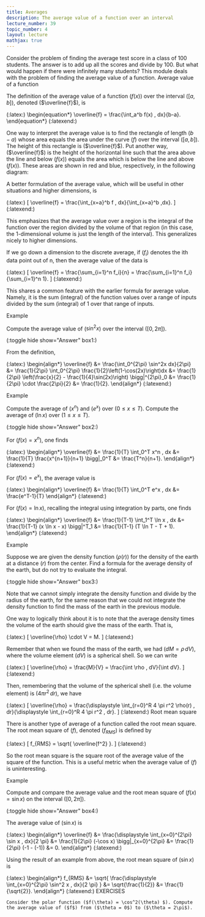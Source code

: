 ```yaml
---
title: Averages
description: The average value of a function over an interval
lecture_number: 39
topic_number: 4
layout: lecture
mathjax: true
---
```

Consider the problem of finding the average test score in a class of 100 students. The answer is to add up all the scores and divide by 100. But what would happen if there were infinitely many students? This module deals with the problem of finding the average value of a function.
Average value of a function

The definition of the average value of a function ($f(x)$) over the interval ($\left[a,b\right]$), denoted ($\overline{f}$), is

(:latex:) \begin{equation*} \overline{f} = \frac{\int_a^b f(x) \, dx}{b-a}. \end{equation*} (:latexend:)

One way to interpret the average value is to find the rectangle of length ($b-a$) whose area equals the area under the curve ($f$) over the interval ($\left[a,b\right]$). The height of this rectangle is ($\overline{f}$). Put another way, ($\overline{f}$) is the height of the horizontal line such that the area above the line and below ($f(x)$) equals the area which is below the line and above ($f(x)$). These areas are shown in red and blue, respectively, in the following diagram:

A better formulation of the average value, which will be useful in other situations and higher dimensions, is

(:latex:) \[ \overline{f} = \frac{\int_{x=a}^b f \, dx}{\int_{x=a}^b \,dx}. \] (:latexend:)

This emphasizes that the average value over a region is the integral of the function over the region divided by the volume of that region (in this case, the 1-dimensional volume is just the length of the interval). This generalizes nicely to higher dimensions.

If we go down a dimension to the discrete average, if ($f_i$) denotes the ith data point out of n, then the average value of the data is

(:latex:) \[ \overline{f} = \frac{\sum_{i=1}^n f_i}{n} = \frac{\sum_{i=1}^n f_i}{\sum_{i=1}^n 1}. \] (:latexend:)

This shares a common feature with the earlier formula for average value. Namely, it is the sum (integral) of the function values over a range of inputs divided by the sum (integral) of 1 over that range of inputs.

Example

Compute the average value of ($\sin^2x$) over the interval ($\left[0,2\pi\right]$).

(:toggle hide show="Answer" box1:)

From the definition,

(:latex:) \begin{align*} \overline{f} &= \frac{\int_0^{2\pi} \sin^2x dx}{2\pi}
&= \frac{1}{2\pi} \int_0^{2\pi} \frac{1}{2}\left(1-\cos(2x)\right)dx
&= \frac{1}{2\pi} \left(\frac{x}{2} - \frac{1}{4}\sin(2x)\right) \bigg|^{2\pi}_0
&= \frac{1}{2\pi} \cdot \frac{2\pi}{2}
&= \frac{1}{2}. \end{align*} (:latexend:)

Example

Compute the average of ($x^n$) and ($e^x$) over ($0 \leq x \leq T$). Compute the average of ($\ln x$) over ($1 \leq x \leq T$).

(:toggle hide show="Answer" box2:)

For ($f(x) = x^n$), one finds

(:latex:) \begin{align*} \overline{f} &= \frac{1}{T} \int_0^T x^n \, dx
&= \frac{1}{T} \frac{x^{n+1}}{n+1} \bigg|_0^T
&= \frac{T^n}{n+1}. \end{align*} (:latexend:)

For ($f(x) = e^x$), the average value is

(:latex:) \begin{align*} \overline{f} &= \frac{1}{T} \int_0^T e^x \, dx
&= \frac{e^T-1}{T} \end{align*} (:latexend:)

For ($f(x) = \ln x$), recalling the integral using integration by parts, one finds

(:latex:) \begin{align*} \overline{f} &= \frac{1}{T-1} \int_1^T \ln x \, dx
&= \frac{1}{T-1} (x \ln x - x) \bigg|^T_1
&= \frac{1}{T-1} (T \ln T - T + 1). \end{align*} (:latexend:)

Example

Suppose we are given the density function ($\rho(r)$) for the density of the earth at a distance ($r$) from the center. Find a formula for the average density of the earth, but do not try to evaluate the integral.

(:toggle hide show="Answer" box3:)

Note that we cannot simply integrate the density function and divide by the radius of the earth, for the same reason that we could not integrate the density function to find the mass of the earth in the previous module.

One way to logically think about it is to note that the average density times the volume of the earth should give the mass of the earth. That is,

(:latex:) \[ \overline{\rho} \cdot V = M. \] (:latexend:)

Remember that when we found the mass of the earth, we had ($dM = \rho \, dV$), where the volume element ($dV$) is a spherical shell. So we can write

(:latex:) \[ \overline{\rho} = \frac{M}{V} = \frac{\int \rho \, dV}{\int dV}. \] (:latexend:)

Then, remembering that the volume of the spherical shell (i.e. the volume element) is ($4 \pi r^2 \, dr$), we have

(:latex:) \[ \overline{\rho} = \frac{\displaystyle \int_{r=0}^R 4 \pi r^2 \rho(r) \, dr}{\displaystyle \int_{r=0}^R 4 \pi r^2 \, dr}. \] (:latexend:)
Root mean square

There is another type of average of a function called the root mean square. The root mean square of ($f$), denoted ($f_{RMS}$) is defined by

(:latex:) \[ f_{RMS} = \sqrt{ \overline{f^2} }. \] (:latexend:)

So the root mean square is the square root of the average value of the square of the function. This is a useful metric when the average value of ($f$) is uninteresting.

Example

Compute and compare the average value and the root mean square of ($f(x) = \sin x$) on the interval ($\left[0,2\pi \right]$).

(:toggle hide show="Answer" box4:)

The average value of ($\sin x$) is

(:latex:) \begin{align*} \overline{f} &= \frac{\displaystyle \int_{x=0}^{2\pi} \sin x \, dx}{2 \pi}
&= \frac{1}{2\pi} (-\cos x) \bigg|_{x=0}^{2\pi}
&= \frac{1}{2\pi} (-1 - (-1))
&= 0. \end{align*} (:latexend:)

Using the result of an example from above, the root mean square of ($\sin x$) is

(:latex:) \begin{align*} f_{RMS} &= \sqrt{ \frac{\displaystyle \int_{x=0}^{2\pi} \sin^2 x \, dx}{2 \pi} }
&= \sqrt{\frac{1}{2}}
&= \frac{1}{\sqrt{2}}. \end{align*} (:latexend:)
EXERCISES

    Consider the polar function ($f(\theta) = \cos^2(\theta) $). Compute the average value of ($f$) from ($\theta = 0$) to ($\theta = 2\pi$). 